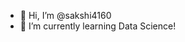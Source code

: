 - 👋 Hi, I’m @sakshi4160
- 🌱 I’m currently learning Data Science!


<!---
sakshi4160/sakshi4160 is a ✨ special ✨ repository because its `README.md` (this file) appears on your GitHub profile.
You can click the Preview link to take a look at your changes.
--->
